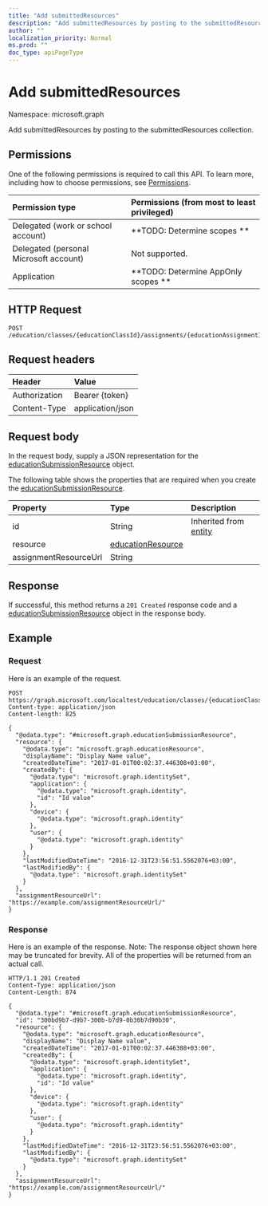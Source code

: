 ```yaml
---
title: "Add submittedResources"
description: "Add submittedResources by posting to the submittedResources collection."
author: ""
localization_priority: Normal
ms.prod: ""
doc_type: apiPageType
---
```


# Add submittedResources

Namespace: microsoft.graph

Add submittedResources by posting to the submittedResources collection.

## Permissions
One of the following permissions is required to call this API. To learn more, including how to choose permissions, see [Permissions](/concepts/permissions-reference.md).

|Permission type|Permissions (from most to least privileged)|
|:---|:---|
|Delegated (work or school account)|**TODO: Determine scopes **|
|Delegated (personal Microsoft account)|Not supported.|
|Application|**TODO: Determine AppOnly scopes **|

## HTTP Request
<!-- {
  "blockType": "ignored"
}
-->
``` http
POST /education/classes/{educationClassId}/assignments/{educationAssignmentId}/submissions/{educationSubmissionId}/submittedResources/$ref
```

## Request headers
|Header|Value|
|:---|:---|
|Authorization|Bearer {token}|
|Content-Type|application/json|

## Request body
In the request body, supply a JSON representation for the [educationSubmissionResource](../resources/educationsubmissionresource.md) object.

The following table shows the properties that are required when you create the [educationSubmissionResource](../resources/educationsubmissionresource.md).

|Property|Type|Description|
|:---|:---|:---|
|id|String| Inherited from [entity](../resources/entity.md)|
|resource|[educationResource](../resources/educationresource.md)||
|assignmentResourceUrl|String||



## Response
If successful, this method returns a `201 Created` response code and a [educationSubmissionResource](../resources/educationsubmissionresource.md) object in the response body.

## Example

### Request
Here is an example of the request.
<!-- {
  "blockType": "request",
  "name": "create_educationsubmissionresource_from_"
}
-->
``` http
POST https://graph.microsoft.com/localtest/education/classes/{educationClassId}/assignments/{educationAssignmentId}/submissions/{educationSubmissionId}/submittedResources
Content-type: application/json
Content-length: 825

{
  "@odata.type": "#microsoft.graph.educationSubmissionResource",
  "resource": {
    "@odata.type": "microsoft.graph.educationResource",
    "displayName": "Display Name value",
    "createdDateTime": "2017-01-01T00:02:37.446308+03:00",
    "createdBy": {
      "@odata.type": "microsoft.graph.identitySet",
      "application": {
        "@odata.type": "microsoft.graph.identity",
        "id": "Id value"
      },
      "device": {
        "@odata.type": "microsoft.graph.identity"
      },
      "user": {
        "@odata.type": "microsoft.graph.identity"
      }
    },
    "lastModifiedDateTime": "2016-12-31T23:56:51.5562076+03:00",
    "lastModifiedBy": {
      "@odata.type": "microsoft.graph.identitySet"
    }
  },
  "assignmentResourceUrl": "https://example.com/assignmentResourceUrl/"
}
```

### Response
Here is an example of the response. Note: The response object shown here may be truncated for brevity. All of the properties will be returned from an actual call.
<!-- {
  "blockType": "response",
  "truncated": true,
  "@odata.type": "microsoft.graph.educationsubmissionresource"
}
-->
``` http
HTTP/1.1 201 Created
Content-Type: application/json
Content-Length: 874

{
  "@odata.type": "#microsoft.graph.educationSubmissionResource",
  "id": "300bd9b7-d9b7-300b-b7d9-0b30b7d90b30",
  "resource": {
    "@odata.type": "microsoft.graph.educationResource",
    "displayName": "Display Name value",
    "createdDateTime": "2017-01-01T00:02:37.446308+03:00",
    "createdBy": {
      "@odata.type": "microsoft.graph.identitySet",
      "application": {
        "@odata.type": "microsoft.graph.identity",
        "id": "Id value"
      },
      "device": {
        "@odata.type": "microsoft.graph.identity"
      },
      "user": {
        "@odata.type": "microsoft.graph.identity"
      }
    },
    "lastModifiedDateTime": "2016-12-31T23:56:51.5562076+03:00",
    "lastModifiedBy": {
      "@odata.type": "microsoft.graph.identitySet"
    }
  },
  "assignmentResourceUrl": "https://example.com/assignmentResourceUrl/"
}
```

